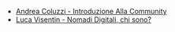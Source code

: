 - [Andrea Coluzzi - Introduzione Alla Community](https://docs.google.com/presentation/d/15EB9S6YEHk3Sv7dRUOCRe0HO76ye41JtJBSGAgxekFo/edit?usp=drive_link)
- [Luca Visentin - Nomadi Digitali, chi sono?](https://docs.google.com/presentation/d/1mbvY5LYAYPyfqFHgsMdkBksG9SMwdbbZiEQUJOdR7j4/edit#slide=id.p)
